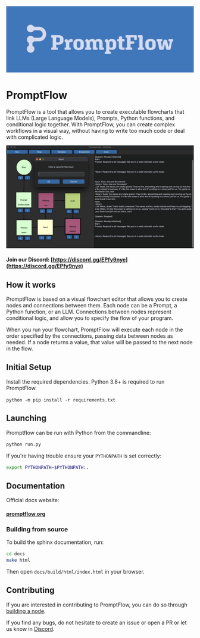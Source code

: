 ![](promptflow/res/Logo_full_1.png)
---
# PromptFlow

PromptFlow is a tool that allows you to create executable flowcharts that link LLMs (Large Language Models), Prompts, Python functions, and conditional logic together. With PromptFlow, you can create complex workflows in a visual way, without having to write too much code or deal with complicated logic.

![screenshot](screenshots/readme/heroscreenshot.png)

#### Join our Discord: [https://discord.gg/EPfy9nye](https://discord.gg/EPfy9nye)

## How it works

PromptFlow is based on a visual flowchart editor that allows you to create nodes and connections between them. Each node can be a Prompt, a Python function, or an LLM. Connections between nodes represent conditional logic, and allow you to specify the flow of your program.

When you run your flowchart, PromptFlow will execute each node in the order specified by the connections, passing data between nodes as needed. If a node returns a value, that value will be passed to the next node in the flow.

## Initial Setup 

Install the required dependencies. Python 3.8+ is required to run PromptFlow.

`python -m pip install -r requirements.txt`

## Launching

Promptflow can be run with Python from the commandline:

```bash
python run.py 
```

If you're having trouble ensure your `PYTHONPATH` is set correctly:

```bash
export PYTHONPATH=$PYTHONPATH:.
```

## Documentation

Official docs website:

#### [promptflow.org](https://www.promptflow.org/en/latest/)

### Building from source

To build the sphinx documentation, run:

```bash
cd docs
make html
```

Then open `docs/build/html/index.html` in your browser.

## Contributing

If you are interested in contributing to PromptFlow, you can do so through [building a node](https://www.promptflow.org/en/latest/development.html#starting-point-adding-a-node).

If you find any bugs, do not hesitate to create an issue or open a PR or let us know in [Discord](https://discord.gg/EPfy9nye).
